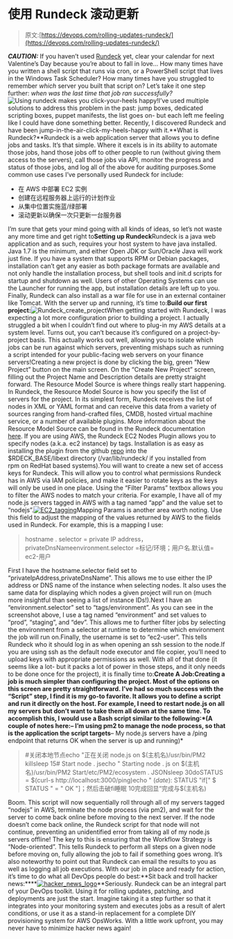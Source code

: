 # 使用 Rundeck 滚动更新

> 原文:[https://devops.com/rolling-updates-rundeck/](https://devops.com/rolling-updates-rundeck/)

***CAUTION:*** If you haven’t used [Rundeck](http://rundeck.org) yet, clear your calendar for next Valentine’s Day because you’re about to fall in love… How many times have you written a shell script that runs via cron, or a PowerShell script that lives in the Windows Task Scheduler? How many times have you struggled to remember *which* server you built that script on? Let’s take it one step further: *when was the last time that job ran successfully?* ![Using rundeck makes you click-your-heels happy!](../Images/41b579dff5ceaacae57015b37108c04c.png)I’ve used multiple solutions to address this problem in the past: jump boxes, dedicated scripting boxes, puppet manifests, the list goes on- but each left me feeling like I could have done something better. Recently, I discovered Rundeck and have been jump-in-the-air-click-my-heels-happy with it.**What is Rundeck?**Rundeck is a web application server that allows you to define jobs and tasks. It’s that simple. Where it excels is in its ability to automate those jobs, hand those jobs off to other people to run (without giving them access to the servers), call those jobs via API, monitor the progress and status of those jobs, and log all of the above for auditing purposes.Some common use cases I’ve personally used Rundeck for include:

*   在 AWS 中部署 EC2 实例
*   创建在远程服务器上运行的计划作业
*   从集中位置实施蓝/绿部署
*   滚动更新以确保一次只更新一台服务器

I’m sure that gets your mind going with all kinds of ideas, so let’s not waste any more time and get right to**Setting up Rundeck**Rundeck is a java web application and as such, requires your host system to have java installed. Java 1.7 is the minimum, and either Open JDK or Sun/Oracle Java will work just fine. If you have a system that supports RPM or Debian packages, installation can’t get any easier as both package formats are available and not only handle the installation process, but shell tools and init.d scripts for startup and shutdown as well. Users of other Operating Systems can use the Launcher for running the app, but installation details are left up to you. Finally, Rundeck can also install as a war file for use in an external container like Tomcat. With the server up and running, it’s time to:**Build our first project:**![Rundeck_create_project](../Images/a6196d55215e45c97320b831506b4fdd.png)When getting started with Rundeck, I was expecting a lot more configuration prior to building a project. I actually struggled a bit when I couldn’t find out where to plug-in my AWS details at a system level. Turns out, you can’t because it’s configured on a project-by-project basis. This actually works out well, allowing you to isolate which jobs can be run against which servers, preventing mishaps such as running a script intended for your public-facing web servers on your finance servers!Creating a new project is done by clicking the big, green “New Project” button on the main screen. On the “Create New Project” screen, filling out the Project Name and Description details are pretty straight forward. The Resource Model Source is where things really start happening. In Rundeck, the Resource Model Source is how you specify the list of servers for the project. In its simplest form, Rundeck receives the list of nodes in XML or YAML format and can receive this data from a variety of sources ranging from hand-crafted files, CMDB, hosted virtual machine service, or a number of available plugins. More information about the Resource Model Source can be found in the Rundeck documentation [here](http://rundeck.org/docs/administration/managing-node-sources.html). If you are using AWS, the Rundeck EC2 Nodes Plugin allows you to specify nodes (a.k.a. ec2 instance) by tags. Installation is as easy as installing the plugin from the github [repo](https://github.com/rundeck-plugins/rundeck-ec2-nodes-plugin) into the $RDECK_BASE/libext directory (/var/lib/rundeck/ if you installed from rpm on RedHat based systems).You will want to create a new set of access keys for Rundeck. This will allow you to control what permissions Rundeck has in AWS via IAM policies, and make it easier to rotate keys as the keys will only be used in one place. Using the “Filter Params” textbox allows you to filter the AWS nodes to match your criteria. For example, I have all of my node.js servers tagged in AWS with a tag named “app” and the value set to “nodejs”.[![EC2_tagging](../Images/eb8a11963f37d11f5a6412ffef46da2b.png)](https://devops.com/wp-content/uploads/2015/08/EC2_Management_Console.png)Mapping Params is another area worth noting. Use this field to adjust the mapping of the values returned by AWS to the fields used in Rundeck. For example, this is a mapping I use:

> hostname . selector = private IP address，privateDnsNameenvironment.selector =标记/环境；用户名.默认值= ec2-用户

First I have the hostname.selector field set to “privateIpAddress,privateDnsName”. This allows me to use either the IP address or DNS name of the instance when selecting nodes. It also uses the same data for displaying which nodes a given project will run on (much more insightful than seeing a list of instance IDs!).Next I have an “environment.selector” set to “tags/environment”. As you can see in the screenshot above, I use a tag named “environment” and set values to “prod”, “staging”, and “dev”. This allows me to further filter jobs by selecting the environment from a selector at runtime to determine which environment the job will run on.Finally, the username is set to “ec2-user”. This tells Rundeck who it should log in as when opening an ssh session to the node.If you are using ssh as the default node executor and file copier, you’ll need to upload keys with appropriate permissions as well. With all of that done (it seems like a lot- but it packs a lot of power in those steps, and it only needs to be done once for the project), it is finally time to:**Create A Job:**Creating a job is much simpler than configuring the project. Most of the options on this screen are pretty straightforward. I’ve had so much success with the “Script” step, I find it is my go-to favorite. It allows you to define a script and run it directly on the host. For example, I need to restart node.js on all my servers but don’t want to take them all down at the same time. To accomplish this, I would use a Bash script similar to the following:*(A couple of notes here:**– I’m using pm2 to manage the node process, so that is the application the script targets**– My node.js servers have a /ping endpoint that returns OK when the server is up and running)*

> #关闭本地节点echo "正在关闭 node.js on $(主机名)/usr/bin/PM2 killsleep 15# Start node . jsecho " Starting node . js on $(主机名)/usr/bin/PM2 Start/etc/PM2/ecosystem . JSONsleep 30doSTATUS = $(curl-s http://localhost:3000/ping)echo " $(date):$ STATUS "if[" $ STATUS " = " OK "]；然后击破fi睡眠 10完成回显“完成与$(主机名)

Boom. This script will now sequentially roll through all of my servers tagged “nodejs” in AWS, terminate the node process (via pm2), and wait for the server to come back online before moving to the next server. If the node doesn’t come back online, the Rundeck script for that node will not continue, preventing an unidentified error from taking all of my node.js servers offline! The key to this is ensuring that the Workflow Strategy is “Node-oriented”. This tells Rundeck to perform all steps on a given node before moving on, fully allowing the job to fail if something goes wrong. It’s also noteworthy to point out that Rundeck can email the results to you as well as logging all job executions. With our job in place and ready for action, it’s time to do what all DevOps people do best:**Sit back and troll hacker news:****[![hacker_news_logo](../Images/2c8f257841cdf424a753313a8049f399.png)](https://devops.com/wp-content/uploads/2015/08/hacker_news_-_Google_Search1.png)**Seriously. Rundeck can be an integral part of your DevOps toolkit. Using it for rolling updates, patching, and deployments are just the start. Imagine taking it a step further so that it integrates into your monitoring system and executes jobs as a result of alert conditions, or use it as a stand-in replacement for a complete DIY provisioning system for AWS OpsWorks. With a little work upfront, you may never have to minimize hacker news again!